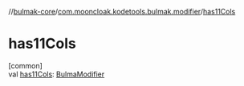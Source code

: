 //[bulmak-core](../../index.md)/[com.mooncloak.kodetools.bulmak.modifier](index.md)/[has11Cols](has11-cols.md)

# has11Cols

[common]\
val [has11Cols](has11-cols.md): [BulmaModifier](-bulma-modifier/index.md)
